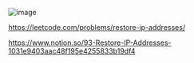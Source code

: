 ![image](https://user-images.githubusercontent.com/84365977/193042016-c1db6f5f-3f3b-4806-80ab-588e8e5bd4ce.png)

https://leetcode.com/problems/restore-ip-addresses/

https://www.notion.so/93-Restore-IP-Addresses-1031e9403aac48f195e4255833b19df4
